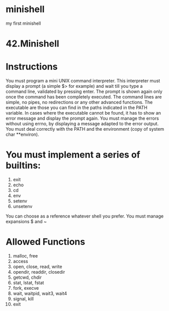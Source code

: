 # minishell
my first minishell

# 42.Minishell

# Instructions
You must program a mini UNIX command interpreter.
This interpreter must display a prompt (a simple $> for example) and wait till you type a command line, validated by pressing enter.
The prompt is shown again only once the command has been completely executed.
The command lines are simple, no pipes, no redirections or any other advanced functions.
The executable are those you can find in the paths indicated in the PATH variable.
In cases where the executable cannot be found, it has to show an error message and display the prompt again.
You must manage the errors without using errno, by displaying a message adapted to the error output.
You must deal correctly with the PATH and the environment (copy of system char **environ).

# You must implement a series of builtins:
1. exit
2. echo
3. cd
4. env
5. setenv
6. unsetenv

You can choose as a reference whatever shell you prefer.
You must manage expansions $ and ~

# Allowed Functions
1. malloc, free
2. access
3. open, close, read, write
4. opendir, readdir, closedir
5. getcwd, chdir
6. stat, lstat, fstat
7. fork, execve
8. wait, waitpid, wait3, wait4
9. signal, kill
10. exit
